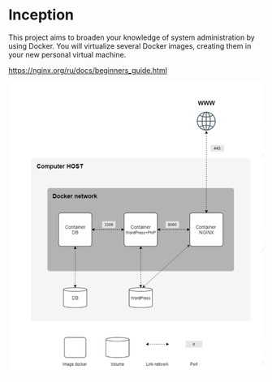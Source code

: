 # Inception
This project aims to broaden your knowledge of system administration by using Docker. You will virtualize several Docker images, creating them in your new personal virtual machine.

https://nginx.org/ru/docs/beginners_guide.html

![image](inc.png)
